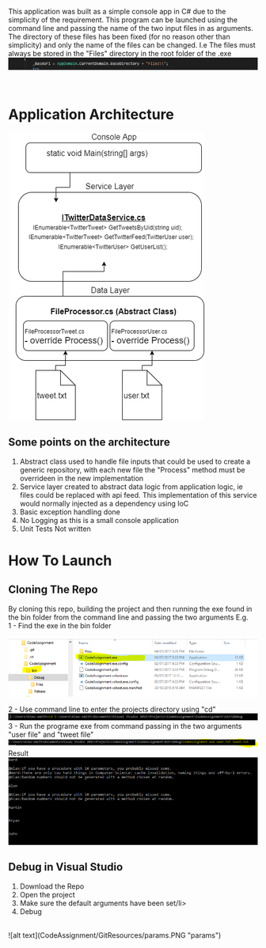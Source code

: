 This application was built as a simple console app in C# due to the simplicity of the requirement. This program can be launched using the command line and passing the name of the two input files in as arguments. The directory of these files has been fixed (for no reason other than simplicity) and only the name of the files can be changed. I.e The files must always be stored in the "Files" directory in the root folder of the .exe
![alt text](CodeAssignment/GitResources/Fixedpath.PNG "Fixedpath")

<br/>
<h1>Application Architecture</h1>

![alt text](CodeAssignment/GitResources/ArchDiagram.png "Application Architecture")

<h2>Some points on the architecture</h2>
<ol>
  <li>Abstract class used to handle file inputs that could be used to create a generic repository, with each new file the "Process" method must be overrideen in the new implementation</li>
  <li>Service layer created to abstract data logic from application logic, ie files could be replaced with api feed. This implementation of this service would normally injected as a dependency using IoC</li>
  <li>Basic exception handling done</li>
  <li>No Logging as this is a small console application</li>
  <li>Unit Tests Not written</li>
</ol>

<h1>How To Launch</h1>

<h2>Cloning The Repo</h2>
By cloning this repo, building the project and then running the exe found in the bin folder from the command line and passing the two arguments
E.g. <br/>
1 - Find the exe in the bin folder <br/>

![alt text](CodeAssignment/GitResources/Bin.PNG "bin")

2 - Use command line to enter the projects directory using "cd" <br/>
![alt text](CodeAssignment/GitResources/cmd1.PNG "cmd1")
3 - Run the programe exe from command passing in the two arguments "user file" and "tweet file" <br/>
![alt text](CodeAssignment/GitResources/cmd2.PNG "cmd2")
Result <br/>
![alt text](CodeAssignment/GitResources/cmd3.PNG "cmd3")

<h2>Debug in Visual Studio</h2>
<ol>
  <li>Download the Repo</li>
  <li>Open the project</li>
  <li>Make sure the default arguments have been set/li>
  <li>Debug</li>
</ol>
 <br/>
![alt text](CodeAssignment/GitResources/params.PNG "params")

